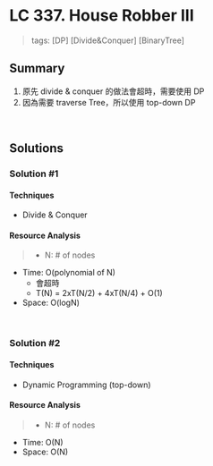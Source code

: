 # LC 337. House Robber III
> tags:  [DP] [Divide&Conquer] [BinaryTree]

## Summary 
1.  原先 divide & conquer 的做法會超時，需要使用 DP
2.  因為需要 traverse Tree，所以使用 top-down DP

<br>

## Solutions
### Solution #1
#### Techniques
- Divide & Conquer

#### Resource Analysis
> - N: # of nodes
- Time: O(polynomial of N) 
    - 會超時
    - T(N) = 2xT(N/2) + 4xT(N/4) + O(1)
- Space: O(logN)

<br>

### Solution #2
#### Techniques
- Dynamic Programming (top-down)

#### Resource Analysis
> - N: # of nodes
- Time: O(N)
- Space: O(N)